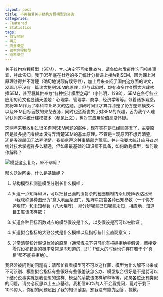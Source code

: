 ```yaml
---
layout: post
title: 不再接受关于结构方程模型的咨询
categories:
- Featured
- Statistics
tags:
- 假设检验
- 再见
- 测量模型
- 结构方程模型
- 结构模型
---
```


关于结构方程模型（SEM），本人决定不再接受咨询，请各位勿发邮件询问相关事宜，特此告知。我于05年底在杜老的多元统计分析课上接触到SEM，因为课上对原理讲得并不清楚（确切地说颇有误导性），加上后来查阅了国内这方面的论文，发现几乎没有一篇论文提到SEM的原理，但与此同时，却有诸多作者撰文大肆吹捧SEM，甚至将其供奉为“各种统计模型之母”（李伟明，1998），SEM在各行各业应用的论文也是铺天盖地：心理学、管理学、商学、经济学等等。带着诸多疑惑，我将SEM作为了本科毕业论文的选题，那段时间里才算弄清楚了协方差建模技术以及SEM目标函数的来龙去脉，同时也逐渐丧失了对SEM的兴趣，因为我个人难以认同这种统计建模技术（[参见此文](http://yihui.name/cn/2008/01/why-i-hate-structural-equation-models/)），也对其应用价值高度怀疑。

这两年来我收到过很多询问SEM问题的邮件，现在实在是已经回答累了，主要原因是很多提问者根本没有弄清楚SEM的基本原理。不管是主观原因不想弄清楚，还是客观原因无法弄清楚，我都觉得这种事情颇为荒唐。并非我要求统计应用者对统计技术掌握得多么精通，但如果最基础的知识都不具备，如何敢跑模型，如何敢作解释？

![模型这么复杂，晕不晕啊？](http://yihui.name/cn/wp-content/uploads/1209704763_0.gif)

那么话说回来，什么是基础呢？



	
  1. 结构模型和测量模型分别长什么模样；

	
  2. 知道一点矩阵知识，可以把自己画的超复杂的圈圈框框线条用矩阵表达出来（我戏称这种图形为“意大利面条图”），矩阵中包含各种已知参数（一个协方差矩阵）和未知参数（八大矩阵），能分辨哪些已知哪些未知，相应地，知道自由度该怎样数；

	
  3. 知道各种目标函数对应的模型假设是什么，以及假设是否可以被验证；

	
  4. 知道拟合指标的大致公式是什么模样以及指标有什么直观意义；

	
  5. 非常清楚统计假设检验的原理（通常情况下只可能有把握拒绝零假设，而接受零假设犯错误的概率常常是不知道的，即：P值大的时候也许存在若干个“真相”都不能被拒绝）。


我经常被问到的问题有：请帮忙看看模型可不可以这样画、模型为什么解不出来或不可识别、模型拟合指标有些很好有些很差该怎么办、模型拟合很好是不是就可以下结论说事实就是我设想的这样、模型的系数该怎样解释等等。如果各位还有类似的问题，请务必反思以上五点基础。我相信90%的人不会再提问，而对于剩下10%的人，你们的问题超出了我的知识范围，恕我没有能力回答，抱歉。
